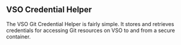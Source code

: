 ## VSO Credential Helper
The VSO Git Credential Helper is fairly simple. It stores and retrieves credentials for accessing Git resources on VSO to and from a secure container.
